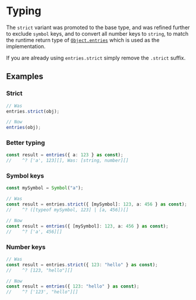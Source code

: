 # Typing

The `strict` variant was promoted to the base type, and was refined further to
exclude `symbol` keys, and to convert all number keys to `string`, to match the
runtime return type of [`Object.entries`](https://developer.mozilla.org/en-US/docs/Web/JavaScript/Reference/Global_Objects/Object/entries)
which is used as the implementation.

If you are already using `entries.strict` simply remove the `.strict` suffix.

## Examples

### Strict

```ts
// Was
entries.strict(obj);

// Now
entries(obj);
```

### Better typing

```ts
const result = entries({ a: 123 } as const);
//    ^? ['a', 123][], Was: [string, number][]
```

### Symbol keys

```ts
const mySymbol = Symbol("a");

// Was
const result = entries.strict({ [mySymbol]: 123, a: 456 } as const);
//    ^? ([typeof mySymbol, 123] | [a, 456])[]

// Now
const result = entries({ [mySymbol]: 123, a: 456 } as const);
//    ^? ['a', 456][]
```

### Number keys

```ts
// Was
const result = entries.strict({ 123: "hello" } as const);
//    ^? [123, "hello"][]

// Now
const result = entries({ 123: "hello" } as const);
//    ^? ['123', "hello"][]
```
